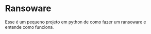 # Ransoware
Esse é um pequeno projeto em python de como fazer um ransoware e entende como funciona.

